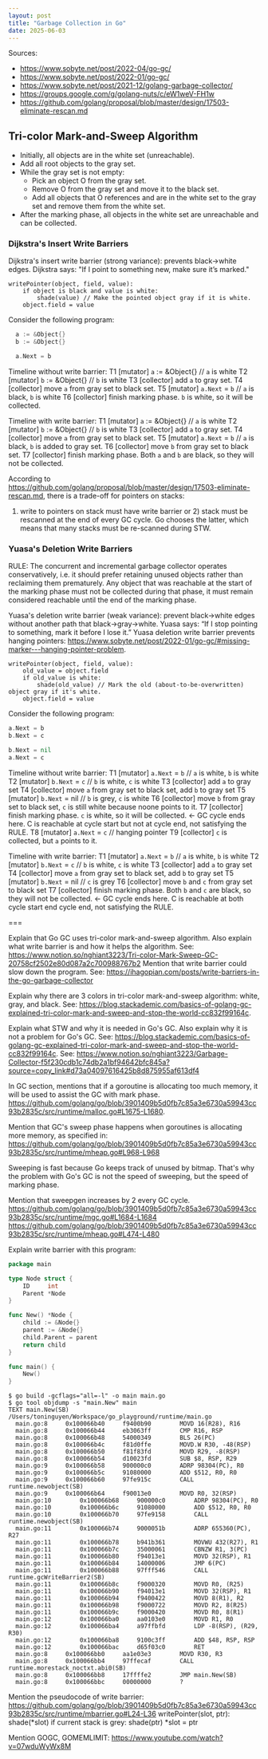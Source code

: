 ```yaml
---
layout: post
title: "Garbage Collection in Go"
date: 2025-06-03
---
```


Sources:
- https://www.sobyte.net/post/2022-04/go-gc/
- https://www.sobyte.net/post/2022-01/go-gc/
- https://www.sobyte.net/post/2021-12/golang-garbage-collector/
- https://groups.google.com/g/golang-nuts/c/eW1weV-FH1w
- https://github.com/golang/proposal/blob/master/design/17503-eliminate-rescan.md

## Tri-color Mark-and-Sweep Algorithm

- Initially, all objects are in the white set (unreachable).
- Add all root objects to the gray set.
- While the gray set is not empty:
  - Pick an object O from the gray set.
  - Remove O from the gray set and move it to the black set.
  - Add all objects that O references and are in the white set to the gray set and remove them from the white set.
- After the marking phase, all objects in the white set are unreachable and can be collected.

### Dijkstra's Insert Write Barriers

Dijkstra's insert write barrier (strong variance): prevents black→white edges.
Dijkstra says: "If I point to something new, make sure it’s marked."
```
writePointer(object, field, value):
    if object is black and value is white:
        shade(value) // Make the pointed object gray if it is white.
    object.field = value
```

Consider the following program:
```go
  a := &Object{}
  b := &Object{}

  a.Next = b
```

Timeline without write barrier:
T1 [mutator] `a` := &Object{} // `a` is white
T2 [mutator] `b` := &Object{} // `b` is white
T3 [collector] add `a` to gray set.
T4 [collector] move `a` from gray set to black set.
T5 [mutator] `a.Next` = `b` // `a` is black, `b` is white
T6 [collector] finish marking phase. `b` is white, so it will be collected.

Timeline with write barrier:
T1 [mutator] `a` := &Object{} // `a` is white
T2 [mutator] `b` := &Object{} // `b` is white
T3 [collector] add `a` to gray set.
T4 [collector] move `a` from gray set to black set.
T5 [mutator] `a.Next` = `b` // `a` is black, `b` is added to gray set.
T6 [collector] move `b` from gray set to black set.
T7 [collector] finish marking phase. Both `a` and `b` are black, so they will not be collected.

According to https://github.com/golang/proposal/blob/master/design/17503-eliminate-rescan.md, there is a trade-off for pointers on stacks:
1) write to pointers on stack must have write barrier or 2) stack must be rescanned at the end of every GC cycle.
Go chooses the latter, which means that many stacks must be re-scanned during STW.

### Yuasa's Deletion Write Barriers

RULE: The concurrent and incremental garbage collector operates conservatively, i.e.
it should prefer retaining unused objects rather than reclaiming them prematurely.
Any object that was reachable at the start of the marking phase must not be collected during that phase,
it must remain considered reachable until the end of the marking phase.

Yuasa's deletion write barrier (weak variance): prevent black→white edges without another path that black→gray→white.
Yuasa says: “If I stop pointing to something, mark it before I lose it.”
Yuasa deletion write barrier prevents hanging pointers: https://www.sobyte.net/post/2022-01/go-gc/#missing-marker---hanging-pointer-problem.

```
writePointer(object, field, value):
    old_value = object.field
    if old_value is white:
        shade(old_value) // Mark the old (about-to-be-overwritten) object gray if it's white.
    object.field = value
```

Consider the following program:
```go
a.Next = b
b.Next = c

b.Next = nil
a.Next = c
```

Timeline without write barrier:
T1 [mutator] `a.Next` = `b` // `a` is white, `b` is white
T2 [mutator] `b.Next` = `c` // `b` is white, `c` is white
T3 [collector] add `a` to gray set
T4 [collector] move `a` from gray set to black set, add `b` to gray set
T5 [mutator] `b.Next` = nil // `b` is grey, `c` is white
T6 [collector] move `b` from gray set to black set, `c` is still white because noone points to it.
T7 [collector] finish marking phase. `c` is white, so it will be collected. <- GC cycle ends here. C is reachable at cycle start but not at cycle end, not satisfying the RULE.
T8 [mutator] `a.Next` = `c` // hanging pointer
T9 [collector] `c` is collected, but `a` points to it.

Timeline with write barrier:
T1 [mutator] `a.Next` = `b` // `a` is white, `b` is white
T2 [mutator] `b.Next` = `c` // `b` is white, `c` is white
T3 [collector] add `a` to gray set
T4 [collector] move `a` from gray set to black set, add `b` to gray set
T5 [mutator] `b.Next` = nil // `c` is grey
T6 [collector] move `b` and `c` from gray set to black set
T7 [collector] finish marking phase. Both `b` and `c` are black, so they will not be collected. <- GC cycle ends here. C is reachable at both cycle start end cycle end, not satisfying the RULE.

===

Explain that Go GC uses tri-color mark-and-sweep algorithm. Also explain what write barrier is and how it helps the algorithm.
See: https://www.notion.so/nghiant3223/Tri-color-Mark-Sweep-GC-20758cf2502e80d087a2c700988767b2
Mention that write barrier could slow down the program.
See: https://ihagopian.com/posts/write-barriers-in-the-go-garbage-collector

Explain why there are 3 colors in tri-color mark-and-sweep algorithm: white, gray, and black.
See: https://blog.stackademic.com/basics-of-golang-gc-explained-tri-color-mark-and-sweep-and-stop-the-world-cc832f99164c.

Explain what STW and why it is needed in Go's GC. Also explain why it is not a problem for Go's GC.
See: https://blog.stackademic.com/basics-of-golang-gc-explained-tri-color-mark-and-sweep-and-stop-the-world-cc832f99164c.
See: https://www.notion.so/nghiant3223/Garbage-Collector-f5f230cdb1c74db2a1bf94642bfc845a?source=copy_link#d73a04097616425b8d875955af613df4

In GC section, mentions that if a goroutine is allocating too much memory, it will be used to assist the GC with mark phase.
https://github.com/golang/go/blob/3901409b5d0fb7c85a3e6730a59943cc93b2835c/src/runtime/malloc.go#L1675-L1680.

Mention that GC's sweep phase happens when goroutines is allocating more memory, as specified in:
https://github.com/golang/go/blob/3901409b5d0fb7c85a3e6730a59943cc93b2835c/src/runtime/mheap.go#L968-L968

Sweeping is fast because Go keeps track of unused by bitmap.
That's why the problem with Go's GC is not the speed of sweeping, but the speed of marking phase.

Mention that sweepgen increases by 2 every GC cycle.
https://github.com/golang/go/blob/3901409b5d0fb7c85a3e6730a59943cc93b2835c/src/runtime/mgc.go#L1684-L1684
https://github.com/golang/go/blob/3901409b5d0fb7c85a3e6730a59943cc93b2835c/src/runtime/mheap.go#L474-L480

Explain write barrier with this program:
```go
package main

type Node struct {
	ID     int
	Parent *Node
}

func New() *Node {
	child := &Node{}
	parent := &Node{}
	child.Parent = parent
	return child
}

func main() {
	New()
}
```

```shell
$ go build -gcflags="all=-l" -o main main.go
$ go tool objdump -s "main.New" main
TEXT main.New(SB) /Users/toninguyen/Workspace/go_playground/runtime/main.go
  main.go:8		0x100066b40		f9400b90		MOVD 16(R28), R16
  main.go:8		0x100066b44		eb3063ff		CMP R16, RSP
  main.go:8		0x100066b48		54000349		BLS 26(PC)
  main.go:8		0x100066b4c		f81d0ffe		MOVD.W R30, -48(RSP)
  main.go:8		0x100066b50		f81f83fd		MOVD R29, -8(RSP)
  main.go:8		0x100066b54		d10023fd		SUB $8, RSP, R29
  main.go:9		0x100066b58		900000c0		ADRP 98304(PC), R0
  main.go:9		0x100066b5c		91080000		ADD $512, R0, R0
  main.go:9		0x100066b60		97fe915c		CALL runtime.newobject(SB)
  main.go:9		0x100066b64		f90013e0		MOVD R0, 32(RSP)
  main.go:10		0x100066b68		900000c0		ADRP 98304(PC), R0
  main.go:10		0x100066b6c		91080000		ADD $512, R0, R0
  main.go:10		0x100066b70		97fe9158		CALL runtime.newobject(SB)
  main.go:11		0x100066b74		9000051b		ADRP 655360(PC), R27
  main.go:11		0x100066b78		b941b361		MOVWU 432(R27), R1
  main.go:11		0x100066b7c		35000061		CBNZW R1, 3(PC)
  main.go:11		0x100066b80		f94013e1		MOVD 32(RSP), R1
  main.go:11		0x100066b84		14000006		JMP 6(PC)
  main.go:11		0x100066b88		97fff546		CALL runtime.gcWriteBarrier2(SB)
  main.go:11		0x100066b8c		f9000320		MOVD R0, (R25)
  main.go:11		0x100066b90		f94013e1		MOVD 32(RSP), R1
  main.go:11		0x100066b94		f9400422		MOVD 8(R1), R2
  main.go:11		0x100066b98		f9000722		MOVD R2, 8(R25)
  main.go:11		0x100066b9c		f9000420		MOVD R0, 8(R1)
  main.go:12		0x100066ba0		aa0103e0		MOVD R1, R0
  main.go:12		0x100066ba4		a97ffbfd		LDP -8(RSP), (R29, R30)
  main.go:12		0x100066ba8		9100c3ff		ADD $48, RSP, RSP
  main.go:12		0x100066bac		d65f03c0		RET
  main.go:8		0x100066bb0		aa1e03e3		MOVD R30, R3
  main.go:8		0x100066bb4		97ffecaf		CALL runtime.morestack_noctxt.abi0(SB)
  main.go:8		0x100066bb8		17ffffe2		JMP main.New(SB)
  main.go:8		0x100066bbc		00000000		?
```

Mention the pseudocode of write barrier:
https://github.com/golang/go/blob/3901409b5d0fb7c85a3e6730a59943cc93b2835c/src/runtime/mbarrier.go#L24-L36
writePointer(slot, ptr):
shade(*slot)
if current stack is grey:
shade(ptr)
*slot = ptr

Mention GOGC, GOMEMLIMIT: https://www.youtube.com/watch?v=07wduWyWx8M